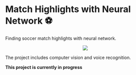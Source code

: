 # Match Highlights with Neural Network ⚽
Finding soccer match highlights with neural network.

<p align="center">
<img src="https://github.com/weronikazak/cnn-match-highlights/tree/master/examples/example.PNG">
</p>

The project includes computer vision and voice recognition.

**This project is currently in progress**
